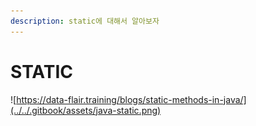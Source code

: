 ```yaml
---
description: static에 대해서 알아보자
---
```


# STATIC

![https://data-flair.training/blogs/static-methods-in-java/](../../.gitbook/assets/java-static.png)

